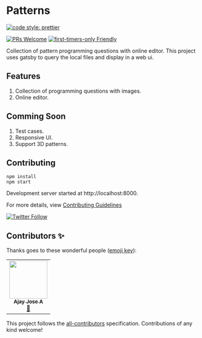 # Patterns
<a href="https://prettier.io">
<img alt="code style: prettier" src="https://img.shields.io/badge/code_style-prettier-ff69b4.svg?style=flat-square">
</a>

[![PRs Welcome](https://img.shields.io/badge/PRs-welcome-brightgreen.svg?style=flat-square)](http://makeapullrequest.com) [![first-timers-only Friendly](https://img.shields.io/badge/first--timers--only-friendly-blue.svg)](http://www.firsttimersonly.com/)

Collection of pattern programming questions with online editor. This project uses gatsby to query the local files and display in a web ui.

## Features

1. Collection of programming questions with images. 
1. Online editor.

## Comming Soon

1. Test cases. 
1. Responsive UI.
1. Support 3D patterns.

## Contributing

```
npm install
npm start
```

Development server started at http://localhost:8000.

For more details, view [Contributing Guidelines](.github/CONTRIBUTING.md)

<a href="https://twitter.com/howareyouami">
  <img alt="Twitter Follow" src="https://img.shields.io/twitter/follow/howareyouami?label=Follow&style=social">
</a>

## Contributors ✨

Thanks goes to these wonderful people ([emoji key](https://allcontributors.org/docs/en/emoji-key)):

<!-- ALL-CONTRIBUTORS-LIST:START - Do not remove or modify this section -->
<!-- prettier-ignore-start -->
<!-- markdownlint-disable -->
<table>
  <tr>
    <td align="center"><a href="https://github.com/ajayjoseaji"><img src="https://avatars3.githubusercontent.com/u/26934320?v=4" width="100px;" alt=""/><br /><sub><b>Ajay Jose A</b></sub></a><br /><a href="#plugin-ajayjoseaji" title="Plugin/utility libraries">🔌</a></td>
  </tr>
</table>

<!-- markdownlint-enable -->
<!-- prettier-ignore-end -->
<!-- ALL-CONTRIBUTORS-LIST:END -->

This project follows the [all-contributors](https://github.com/all-contributors/all-contributors) specification. Contributions of any kind welcome!
